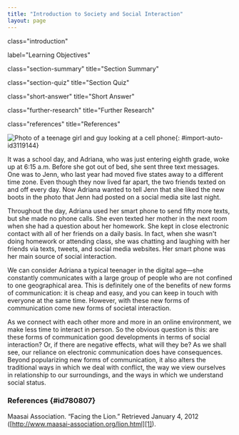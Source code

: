 ```yaml
---
title: "Introduction to Society and Social Interaction"
layout: page
---
```



<cnx-pi data-type="cnx.flag.introduction"> class="introduction" </cnx-pi>

<cnx-pi data-type="chapter-toc">label="Learning Objectives"</cnx-pi>

<cnx-pi data-type="cnx.eoc">class="section-summary" title="Section Summary"</cnx-pi>

<cnx-pi data-type="cnx.eoc">class="section-quiz" title="Section Quiz"</cnx-pi>

<cnx-pi data-type="cnx.eoc">class="short-answer" title="Short Answer"</cnx-pi>

<cnx-pi data-type="cnx.eoc">class="further-research" title="Further Research"</cnx-pi>

<cnx-pi data-type="cnx.eoc">class="references" title="References"</cnx-pi>

 ![Photo of a teenage girl and guy looking at a cell phone](../resources/CNX_Soc2e_Figure_04_01_001_new.jpg "Sociologists study how societies interact with the environment and how they use technology. (Photo courtesty of Garry Knight/flickr)"){: #import-auto-id3119144}

It was a school day, and Adriana, who was just entering eighth grade, woke up at 6:15 a.m. Before she got out of bed, she sent three text messages. One was to Jenn, who last year had moved five states away to a different time zone. Even though they now lived far apart, the two friends texted on and off every day. Now Adriana wanted to tell Jenn that she liked the new boots in the photo that Jenn had posted on a social media site last night.

Throughout the day, Adriana used her smart phone to send fifty more texts, but she made no phone calls. She even texted her mother in the next room when she had a question about her homework. She kept in close electronic contact with all of her friends on a daily basis. In fact, when she wasn\'t doing homework or attending class, she was chatting and laughing with her friends via texts, tweets, and social media websites. Her smart phone was her main source of social interaction.

We can consider Adriana a typical teenager in the digital age—she constantly communicates with a large group of people who are not confined to one geographical area. This is definitely one of the benefits of new forms of communication: it is cheap and easy, and you can keep in touch with everyone at the same time. However, with these new forms of communication come new forms of societal interaction.

As we connect with each other more and more in an online environment, we make less time to interact in person. So the obvious question is this: are these forms of communication good developments in terms of social interaction? Or, if there are negative effects, what will they be? As we shall see, our reliance on electronic communication does have consequences. Beyond popularizing new forms of communication, it also alters the traditional ways in which we deal with conflict, the way we view ourselves in relationship to our surroundings, and the ways in which we understand social status.

### References   {#id780807}

Maasai Association. “Facing the Lion.” Retrieved January 4, 2012 ([http://www.maasai-association.org/lion.html][1]).



[1]: http://www.maasai-association.org/lion.html
